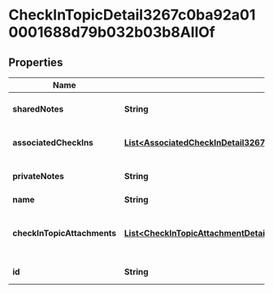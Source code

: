 

# CheckInTopicDetail3267c0ba92a010001688d79b032b03b8AllOf


## Properties

| Name | Type | Description | Notes |
|------------ | ------------- | ------------- | -------------|
|**sharedNotes** | **String** | Shared notes of the topic. |  [optional] |
|**associatedCheckIns** | [**List&lt;AssociatedCheckInDetail3267c0ba92a0100016ed105476ad03c4&gt;**](AssociatedCheckInDetail3267c0ba92a0100016ed105476ad03c4.md) | Check-ins associated to topic. |  [optional] |
|**privateNotes** | **String** | Personal notes of the topic. |  [optional] |
|**name** | **String** | Topic name. |  [optional] |
|**checkInTopicAttachments** | [**List&lt;CheckInTopicAttachmentDetail600ecde4c8421000278d06bfacea01c1&gt;**](CheckInTopicAttachmentDetail600ecde4c8421000278d06bfacea01c1.md) | Returns all attachments for the Check-In Topic. |  [optional] |
|**id** | **String** | Id of the instance |  [optional] |




